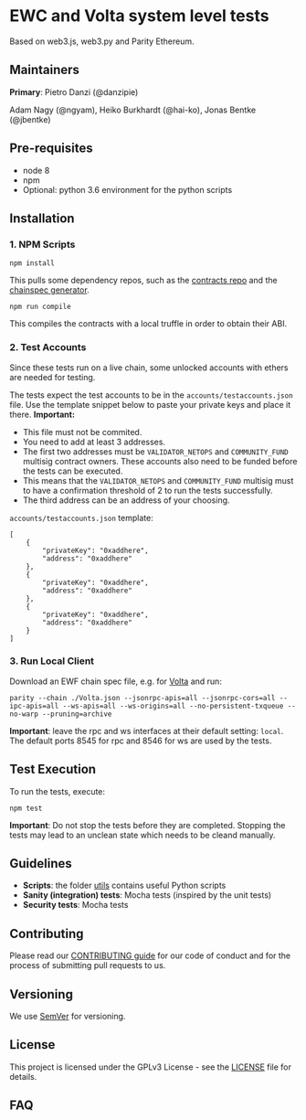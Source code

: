 # EWC and Volta system level tests
Based on web3.js, web3.py and Parity Ethereum.

## Maintainers
**Primary**: Pietro Danzi (@danzipie)

Adam Nagy (@ngyam), Heiko Burkhardt (@hai-ko), Jonas Bentke (@jbentke)

## Pre-requisites
- node 8
- npm
- Optional: python 3.6 environment for the python scripts

## Installation
### 1. NPM Scripts
```
npm install
```
This pulls some dependency repos, such as the [contracts repo](https://github.com/energywebfoundation/ewc-system-contracts) and the [chainspec generator](https://github.com/energywebfoundation/ewf-genesis-generator).
```
npm run compile
```
This compiles the contracts with a local truffle in order to obtain their ABI.

### 2. Test Accounts

Since these tests run on a live chain, some unlocked accounts with ethers are needed for testing.

The tests expect the test accounts to be in the `accounts/testaccounts.json` file. Use the template snippet below to paste your private keys and place it there.
**Important:**
 - This file must not be commited.
 - You need to add at least 3 addresses.
 - The first two addresses must be `VALIDATOR_NETOPS` and `COMMUNITY_FUND` multisig contract owners. These accounts also need to be funded before the tests can be executed.
 - This means that the `VALIDATOR_NETOPS` and `COMMUNITY_FUND` multisig must to have a confirmation threshold of 2 to run the tests successfully.
 - The third address can be an address of your choosing.

`accounts/testaccounts.json` template:
```
[
    {
        "privateKey": "0xaddhere",
        "address": "0xaddhere"
    },
    {
        "privateKey": "0xaddhere",
        "address": "0xaddhere"
    },
    {
        "privateKey": "0xaddhere",
        "address": "0xaddhere"
    }
]
```

### 3. Run Local Client 
Download an EWF chain spec file, e.g. for [Volta](https://github.com/energywebfoundation/ewf-chainspec/blob/master/Volta.json) and run:
```
parity --chain ./Volta.json --jsonrpc-apis=all --jsonrpc-cors=all --ipc-apis=all --ws-apis=all --ws-origins=all --no-persistent-txqueue --no-warp --pruning=archive
```
**Important**: leave the rpc and ws interfaces at their default setting: `local`. The default ports 8545 for rpc and 8546 for ws are used by the tests.

## Test Execution
To run the tests, execute:
```
npm test
```

**Important**: Do not stop the tests before they are completed. Stopping the tests may lead to an unclean state which needs to be cleand manually.

## Guidelines
 - **Scripts**: the folder [utils](./utils) contains useful Python scripts
 - **Sanity (integration) tests**: Mocha tests (inspired by the unit tests)
 - **Security tests**: Mocha tests

## Contributing

Please read our [CONTRIBUTING guide](./CONTRIBUTING.md) for our code of conduct and for the process of submitting pull requests to us.

## Versioning

We use [SemVer](http://semver.org/) for versioning. 

## License

This project is licensed under the GPLv3 License - see the [LICENSE](./LICENSE) file for details.

## FAQ
